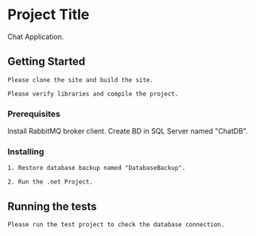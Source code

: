 # Project Title

Chat Application.

## Getting Started

```
Please clone the site and build the site.
```

```
Please verify libraries and compile the project.
```

### Prerequisites

Install RabbitMQ broker client.
Create BD in SQL Server named "ChatDB".

### Installing

```
1. Restore database backup named "DatabaseBackup".
```
```
2. Run the .net Project.
```

## Running the tests

```
Please run the test project to check the database connection.
```
